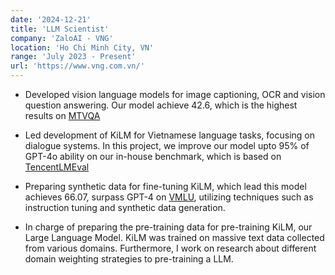 ```yaml
---
date: '2024-12-21'
title: 'LLM Scientist'
company: 'ZaloAI - VNG'
location: 'Ho Chi Minh City, VN'
range: 'July 2023 - Present'
url: 'https://www.vng.com.vn/'
---
```


- Developed vision language models for image captioning, OCR and vision question answering. Our model achieve 42.6, which is the highest results on [MTVQA](https://github.com/tanminhtran168/Vi-MTVQA)

- Led development of KiLM for Vietnamese language tasks, focusing on dialogue systems. In this project, we improve our model upto 95% of GPT-4o ability on our in-house benchmark, which is based on [TencentLMEval](https://github.com/xsysigma/TencentLLMEval.git)

- Preparing synthetic data for fine-tuning KiLM, which lead this model achieves 66.07, surpass GPT-4 on [VMLU](https://vmlu.ai/leaderboard), utilizing techniques such as instruction tuning and synthetic data generation.

- In charge of preparing the pre-training data for pre-training KiLM, our Large Language Model. KiLM was trained on massive text data collected from various domains. Furthermore, I work on research about different domain weighting strategies to pre-training a LLM.
